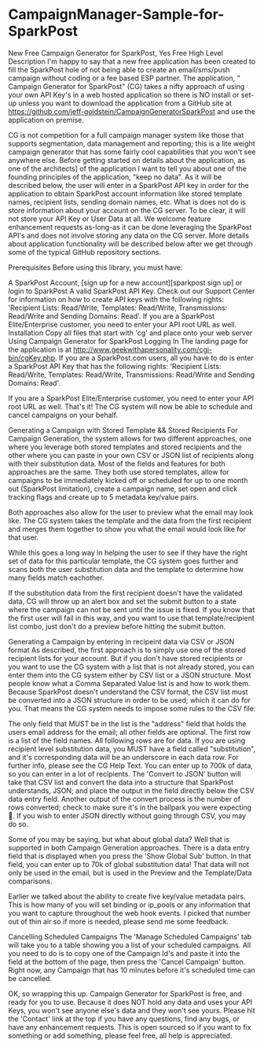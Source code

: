 # CampaignManager-Sample-for-SparkPost
New Free Campaign Generator for SparkPost, Yes Free
High Level Description
I'm happy to say that a new free application has been created to fill the SparkPost hole of not being able to create an email/sms/push campaign without coding or a fee based ESP partner. The application, " Campaign Generator for SparkPost" (CG) takes a nifty approach of using your own API Key's in a web hosted application so there is NO install or set-up unless you want to download the application from a GitHub site at https://github.com/jeff-goldstein/CampaignGeneratorSparkPost and use the application on premise.

CG is not competition for a full campaign manager system like those that supports segmentation, data management and reporting; this is a lite weight campaign generator that has some fairly cool capabilities that you won't see anywhere else. Before getting started on details about the application, as one of the architects] of the application I want to tell you about one of the founding principles of the application, "keep no data". As it will be described below, the user will enter in a SparkPost API key in order for the application to obtain SparkPost account information like stored template names, recipient lists, sending domain names, etc. What is does not do is store information about your account on the CG server. To be clear, it will not store your API Key or User Data at all. We welcome feature enhancement requests as-long-as it can be done leveraging the SparkPost API's and does not involve storing any data on the CG server. More details about application functionality will be described below after we get through some of the typical GitHub repository sections.

Prerequisites
Before using this library, you must have:

A SparkPost Account, [sign up for a new account][sparkpost sign up] or login to SparkPost
A valid SparkPost API Key. Check out our Support Center for information on how to create API keys with the following rights: 'Recipient Lists: Read/Write, Templates: Read/Write, Transmissions: Read/Write and Sending Domains: Read'.
If you are a SparkPost Elite/Enterprise customer, you need to enter your API root URL as well.
Installation
Copy all files that start with 'cg' and place onto your web server
Using Campaign Generator for SparkPost
Logging In
The landing page for the application is at http://www.geekwithapersonality.com/cgi-bin/cgKey.php. If you are a SparkPost.com users, all you have to do is enter a SparkPost API Key that has the following rights: 'Recipient Lists: Read/Write, Templates: Read/Write, Transmissions: Read/Write and Sending Domains: Read'.

If you are a SparkPost Elite/Enterprise customer, you need to enter your API root URL as well. That's it! The CG system will now be able to schedule and cancel campaigns on your behalf.

Generating a Campaign with Stored Template && Stored Recipients
For Campaign Generation, the system allows for two different approaches, one where you leverage both stored templates and stored recipients and the other where you can paste in your own CSV or JSON list of recipients along with their substitution data. Most of the fields and features for both approaches are the same. They both use stored templates, allow for campaigns to be immediately kicked off or scheduled for up to one month out (SparkPost limitation), create a campaign name, set open and click tracking flags and create up to 5 metadata key/value pairs.

Both approaches also allow for the user to preview what the email may look like. The CG system takes the template and the data from the first recipient and merges them together to show you what the email would look like for that user.

While this goes a long way in helping the user to see if they have the right set of data for this particular template, the CG system goes further and scans both the user substitution data and the template to determine how many fields match eachother.

If the substitution data from the first recipient doesn't have the validated data, CG will throw up an alert box and set the submit button to a state where the campaign can not be sent until the issue is fixed. If you know that the first user will fail in this way, and you want to use that template/recipient list combo, just don't do a preview before hitting the submit button.

Generating a Campaign by entering in recipeint data via CSV or JSON format
As described, the first approach is to simply use one of the stored recipient lists for your account. But if you don't have stored recipients or you want to use the CG system with a list that is not already stored, you can enter them into the CG system either by CSV list or a JSON structure. Most people know what a Comma Separated Value list is and how to work them. Because SparkPost doesn't understand the CSV format, the CSV list must be converted into a JSON structure in order to be used; which it can do for you. That means the CG system needs to impose some rules to the CSV file:

The only field that MUST be in the list is the "address" field that holds the users email address for the email; all other fields are optional.
The first row is a list of the field names.
All following rows are for data.
If you are using recipient level substitution data, you MUST have a field called "substitution", and it's corresponding data will be an underscore in each data row.
For further info, please see the CG Help Text. You can enter up to 700k of data, so you can enter in a lot of recipients. The 'Convert to JSON' button will take that CSV list and convert the data into a structure that SparkPost understands, JSON; and place the output in the field directly below the CSV data entry field. Another output of the convert process is the number of rows converted; check to make sure it's in the ballpark you were expecting . If you wish to enter JSON directly without going through CSV, you may do so.

Some of you may be saying, but what about global data? Well that is supported in both Campaign Generation approaches. There is a data entry field that is displayed when you press the 'Show Global Sub' button. In that field, you can enter up to 70k of global substitution data! That data will not only be used in the email, but is used in the Preview and the Template/Data comparisons.

Earlier we talked about the ability to create five key/value metadata pairs. This is how many of you will set binding or ip_pools or any information that you want to capture throughout the web hook events. I picked that number out of thin air so if more is needed, please send me some feedback.

Cancelling Scheduled Campaigns
The 'Manage Scheduled Campaigns' tab will take you to a table showing you a list of your scheduled campaigns. All you need to do is to copy one of the Campaign Id's and paste it into the field at the bottom of the page, then press the 'Cancel Campaign' button. Right now, any Campaign that has 10 minutes before it's scheduled time can be cancelled.

OK, so wrapping this up. Campaign Generator for SparkPost is free, and ready for you to use. Because it does NOT hold any data and uses your API Keys, you won't see anyone else's data and they won't see yours. Please hit the 'Contact' link at the top if you have any questions, find any bugs, or have any enhancement requests. This is open sourced so if you want to fix something or add something, please feel free, all help is appreciated.
